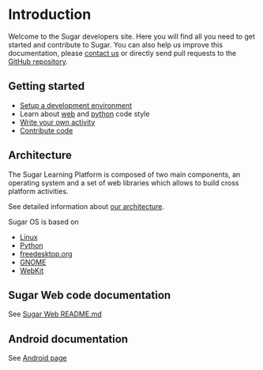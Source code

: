 Introduction
============

Welcome to the Sugar developers site. Here you will find all you need
to get started and contribute to Sugar. You can also help us improve
this documentation, please [contact us](contact.md.html) or directly
send pull requests to the [GitHub
repository](https://github.com/sugarlabs/sugar-docs).

Getting started
---------------

* [Setup a development environment](dev-environment.md.html)
* Learn about [web](web-style.md.html) and
[python](python-style.md.html) code style
* [Write your own activity](activity.md.html)
* [Contribute code](contributing.md.html)

Architecture
------------

The Sugar Learning Platform is composed of two main components, an operating
system and a set of web libraries which allows to build cross platform
activities.

See detailed information about [our
architecture](web-architecture.md.html).

Sugar OS is based on

* [Linux](http://en.wikipedia.org/wiki/Linux/)
* [Python](http://www.python.org/)
* [freedesktop.org](http://www.freedesktop.org/)
* [GNOME](http://www.gnome.org/)
* [WebKit](http://www.webkit.org/)

Sugar Web code documentation
----------------------------

See [Sugar Web README.md](sugar-web/README.md.html)

Android documentation
---------------------

See [Android page](android.md.html)
